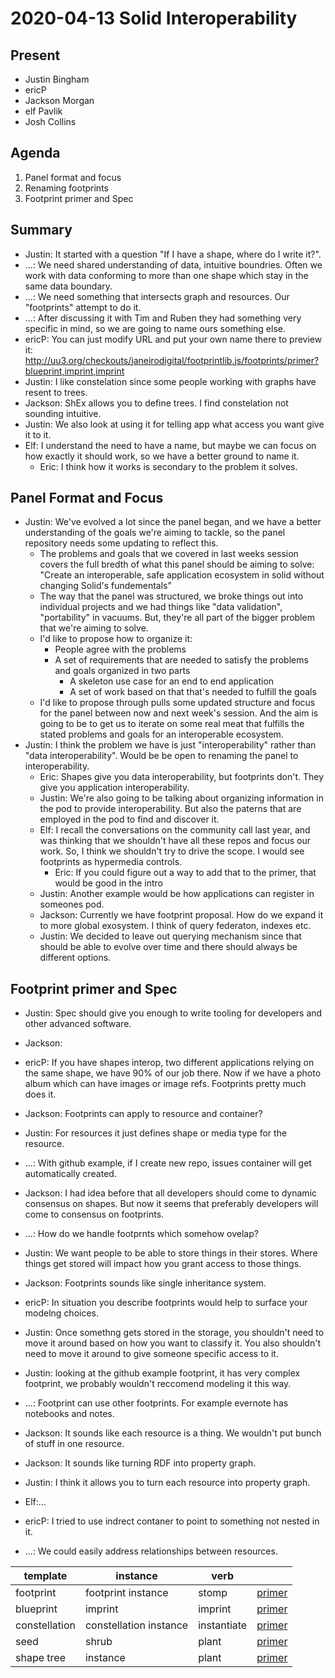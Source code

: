 # 2020-04-13 Solid Interoperability

## Present

- Justin Bingham
- ericP
- Jackson Morgan
- elf Pavlik
- Josh Collins

## Agenda

1. Panel format and focus
1. Renaming footprints
1. Footprint primer and Spec

## Summary

 - Justin: It started with a question "If I have a shape, where do I write it?".
 - ...: We need shared understanding of data, intuitive boundries. Often we work with data conforming to more than one shape which stay in the same data boundary.
 - ...: We need something that intersects graph and resources. Our "footprints" attempt to do it.
 - ...: After discussing it with Tim and Ruben they had something very specific in mind, so we are going to name ours something else.
 - ericP: You can just modify URL and put your own name there to preview it: http://uu3.org/checkouts/janeirodigital/footprintlib.js/footprints/primer?blueprint,imprint,imprint
 - Justin: I like constelation since some people working with graphs have resent to trees.
 - Jackson: ShEx allows you to define trees. I find constelation not sounding intuitive.
 - Justin: We also look at using it for telling app what access you want give it to it.
 - Elf: I understand the need to have a name, but maybe we can focus on how exactly it should work, so we have a better ground to name it.
     - Eric: I think how it works is secondary to the problem it solves.

## Panel Format and Focus
 - Justin: We've evolved a lot since the panel began, and we have a better understanding of the goals we're aiming to tackle, so the panel repository needs some updating to reflect this.
     - The problems and goals that we covered in last weeks session covers the full bredth of what this panel should be aiming to solve: "Create an interoperable, safe application ecosystem in solid without changing Solid's fundementals"
     - The way that the panel was structured, we broke things out into individual projects and we had things like "data validation", "portability" in vacuums. But, they're all part of the bigger problem that we're aiming to solve.
     - I'd like to propose how to organize it:
         - People agree with the problems
         - A set of requirements that are needed to satisfy the problems and goals organized in two parts
             - A skeleton use case for an end to end application
             - A set of work based on that that's needed to fulfill the goals
     - I'd like to propose through pulls some updated structure and focus for the panel between now and next week's session. And the aim is going to be to get us to iterate on some real meat that fulfills the stated problems and goals for an interoperable ecosystem.
 - Justin: I think the problem we have is just "interoperability" rather than "data interoperability". Would be be open to renaming the panel to interoperability.
    - Eric: Shapes give you data interoperability, but footprints don't. They give you application interoperability.
    - Justin: We're also going to be talking about organizing information in the pod to provide interoperability. But also the paterns that are employed in the pod to find and discover it.
    - Elf: I recall the conversations on the community call last year, and was thinking that we shouldn't have all these repos and focus our work. So, I think we shouldn't try to drive the scope. I would see footprints as hypermedia controls.
        - Eric: If you could figure out a way to add that to the primer, that would be good in the intro
    - Justin: Another example would be how applications can register in someones pod.
    - Jackson: Currently we have footprint proposal. How do we expand it to more global exosystem. I think of query federaton, indexes etc.
    - Justin: We decided to leave out querying mechanism since that should be able to evolve over time and there should always be different options.

## Footprint primer and Spec

- Justin: Spec should give you enough to write tooling for developers and other advanced software.
- Jackson:

- ericP: If you have shapes interop, two different applications relying on the same shape, we have 90% of our job there. Now if we have a photo album which can have images or image refs. Footprints pretty much does it.
- Jackson: Footprints can apply to resource and container?
- Justin: For resources it just defines shape or media type for the resource.
- ...: With github example, if I create new repo, issues container will get automatically created.
- Jackson: I had idea before that all developers should come to dynamic consensus on shapes. But now it seems that preferably developers will come to consensus on footprints.
- ...: How do we handle footprnts which somehow ovelap?
- Justin: We want people to be able to store things in their stores. Where things get stored will impact how you grant access to those things.
- Jackson: Footprints sounds like single inheritance system.
- ericP: In situation you describe footprints would help to surface your modelng choices.
- Justin: Once somethng gets stored in the storage, you shouldn't need to move it around based on how you want to classify it. You also shouldn't need to move it around to give someone specific access to it.
- Justin: looking at the github example footprint, it has very complex footprint, we probably wouldn't reccomend modeling it this way.
- ...: Footprint can use other footprints. For example evernote has notebooks and notes.
- Jackson: It sounds like each resource is a thing. We wouldn't put bunch of stuff in one resource.
- Jackson: It sounds like turning RDF into property graph.
- Justin: I think it allows you to turn each resource into property graph.
- Elf:...
- ericP: I tried to use indrect contaner to point to something not nested in it.
- ...: We could easily address relationships between resources.

|template|instance|verb||
|--- |--- |--- |--- |
|footprint|footprint instance|stomp|[primer](http://uu3.org/checkouts/janeirodigital/footprintlib.js/footprints/primer?footprint,footprint%20instance,stomp)|
|blueprint|imprint|imprint|[primer](http://uu3.org/checkouts/janeirodigital/footprintlib.js/footprints/primer?blueprint,imprint,imprint)|
|constellation|constellation instance|instantiate|[primer](http://uu3.org/checkouts/janeirodigital/footprintlib.js/footprints/primer?constellation,constellation%20instance,instantiate)|
|seed|shrub|plant|[primer](http://uu3.org/checkouts/janeirodigital/footprintlib.js/footprints/primer?seed,shrub,plant)|
|shape tree|instance|plant|[primer](http://uu3.org/checkouts/janeirodigital/footprintlib.js/footprints/primer?seed,shrub,plant)|
